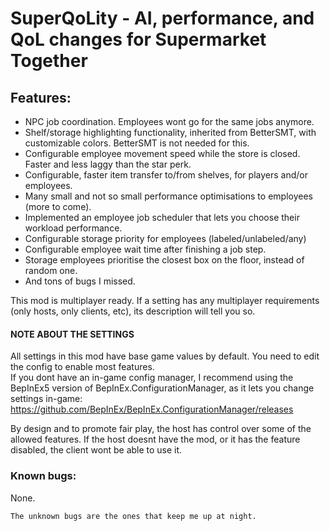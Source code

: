 # SuperQoLity - AI, performance, and QoL changes for Supermarket Together

## Features:

- NPC job coordination. Employees wont go for the same jobs anymore.
- Shelf/storage highlighting functionality, inherited from BetterSMT, with customizable colors. BetterSMT is not needed for this.
- Configurable employee movement speed while the store is closed. Faster and less laggy than the star perk.
- Configurable, faster item transfer to/from shelves, for players and/or employees.
- Many small and not so small performance optimisations to employees (more to come).
- Implemented an employee job scheduler that lets you choose their workload performance.
- Configurable storage priority for employees (labeled/unlabeled/any)
- Configurable employee wait time after finishing a job step.
- Storage employees prioritise the closest box on the floor, instead of random one.
- And tons of bugs I missed.

This mod is multiplayer ready. If a setting has any multiplayer requirements (only hosts, only clients, etc), its description will tell you so.
<br />

#### NOTE ABOUT THE SETTINGS

All settings in this mod have base game values by default. You need to edit the config to enable most features.<br />
If you dont have an in-game config manager, I recommend using the BepInEx5 version of BepInEx.ConfigurationManager, as it lets you change settings in-game:<br />
https://github.com/BepInEx/BepInEx.ConfigurationManager/releases

By design and to promote fair play, the host has control over some of the allowed features. If the host doesnt have the mod, or it has the feature disabled, the client wont be able to use it.

### Known bugs:
None.
				
	The unknown bugs are the ones that keep me up at night.